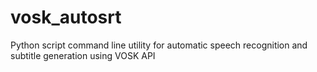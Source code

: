# vosk_autosrt
Python script command line utility for automatic speech recognition and subtitle generation using VOSK API
